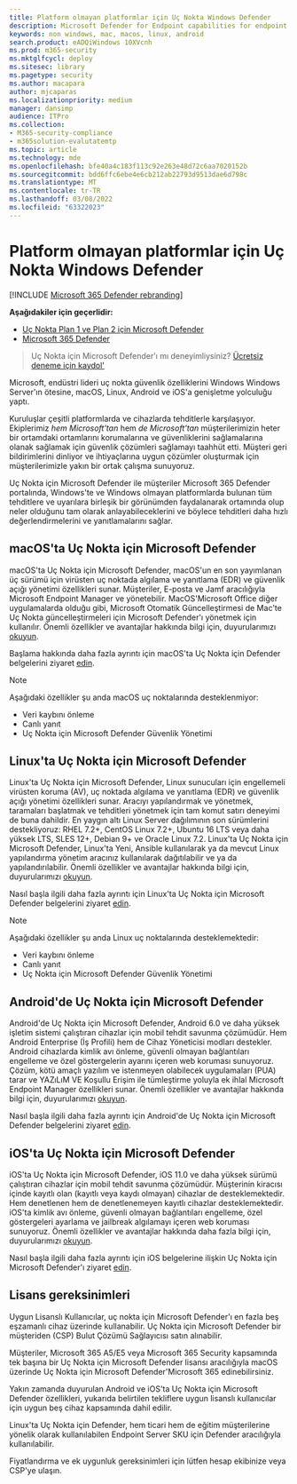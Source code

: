```yaml
---
title: Platform olmayan platformlar için Uç Nokta Windows Defender
description: Microsoft Defender for Endpoint capabilities for endpoint capabiliti for non-Windows.
keywords: non windows, mac, macos, linux, android
search.product: eADQiWindows 10XVcnh
ms.prod: m365-security
ms.mktglfcycl: deploy
ms.sitesec: library
ms.pagetype: security
ms.author: macapara
author: mjcaparas
ms.localizationpriority: medium
manager: dansimp
audience: ITPro
ms.collection:
- M365-security-compliance
- m365solution-evalutatemtp
ms.topic: article
ms.technology: mde
ms.openlocfilehash: bfe40a4c183f113c92e263e48d72c6aa7020152b
ms.sourcegitcommit: bdd6ffc6ebe4e6cb212ab22793d9513dae6d798c
ms.translationtype: MT
ms.contentlocale: tr-TR
ms.lasthandoff: 03/08/2022
ms.locfileid: "63322023"
---
```

# <a name="microsoft-defender-for-endpoint-for-non-windows-platforms"></a>Platform olmayan platformlar için Uç Nokta Windows Defender

[!INCLUDE [Microsoft 365 Defender rebranding](../../includes/microsoft-defender.md)]

**Aşağıdakiler için geçerlidir:**
- [Uç Nokta Plan 1 ve Plan 2 için Microsoft Defender](https://go.microsoft.com/fwlink/p/?linkid=2154037)
- [Microsoft 365 Defender](https://go.microsoft.com/fwlink/?linkid=2118804)

> Uç Nokta için Microsoft Defender'ı mı deneyimliysiniz? [Ücretsiz deneme için kaydol'](https://signup.microsoft.com/create-account/signup?products=7f379fee-c4f9-4278-b0a1-e4c8c2fcdf7e&ru=https://aka.ms/MDEp2OpenTrial?ocid=docs-wdatp-exposedapis-abovefoldlink)

Microsoft, endüstri lideri uç nokta güvenlik özelliklerini Windows Windows Server'ın ötesine, macOS, Linux, Android ve iOS'a genişletme yolculuğu yaptı.

Kuruluşlar çeşitli platformlarda ve cihazlarda tehditlerle karşılaşıyor. Ekiplerimiz *hem Microsoft'tan* hem *de Microsoft'tan* müşterilerimizin heter bir ortamdaki ortamlarını korumalarına ve güvenliklerini sağlamalarına olanak sağlamak için güvenlik çözümleri sağlamayı taahhüt etti. Müşteri geri bildirimlerini dinliyor ve ihtiyaçlarına uygun çözümler oluşturmak için müşterilerimizle yakın bir ortak çalışma sunuyoruz.

Uç Nokta için Microsoft Defender ile müşteriler Microsoft 365 Defender portalında, Windows'te ve Windows olmayan platformlarda bulunan tüm tehditlere ve uyarılara birleşik bir görünümden faydalanarak ortamında olup neler olduğunu tam olarak anlayabileceklerini ve böylece tehditleri daha hızlı değerlendirmelerini ve yanıtlamalarını sağlar.

## <a name="microsoft-defender-for-endpoint-on-macos"></a>macOS'ta Uç Nokta için Microsoft Defender

macOS'ta Uç Nokta için Microsoft Defender, macOS'un en son yayımlanan üç sürümü için virüsten uç noktada algılama ve yanıtlama (EDR) ve güvenlik açığı yönetimi özellikleri sunar. Müşteriler, E-posta ve Jamf aracılığıyla Microsoft Endpoint Manager ve yönetebilir. MacOS'Microsoft Office diğer uygulamalarda olduğu gibi, Microsoft Otomatik Güncelleştirmesi de Mac'te Uç Nokta güncelleştirmeleri için Microsoft Defender'ı yönetmek için kullanılır. Önemli özellikler ve avantajlar hakkında bilgi için, duyurularımızı [okuyun](https://techcommunity.microsoft.com/t5/microsoft-defender-atp/bg-p/MicrosoftDefenderATPBlog/label-name/macOS).

Başlama hakkında daha fazla ayrıntı için macOS'ta Uç Nokta için Defender belgelerini ziyaret [edin](microsoft-defender-endpoint-mac.md).

> [!NOTE]
> Aşağıdaki özellikler şu anda macOS uç noktalarında desteklenmiyor:
>
> - Veri kaybını önleme
> - Canlı yanıt
> - Uç Nokta için Microsoft Defender Güvenlik Yönetimi

## <a name="microsoft-defender-for-endpoint-on-linux"></a>Linux'ta Uç Nokta için Microsoft Defender

Linux'ta Uç Nokta için Microsoft Defender, Linux sunucuları için engellemeli virüsten koruma (AV), uç noktada algılama ve yanıtlama (EDR) ve güvenlik açığı yönetimi özellikleri sunar. Aracıyı yapılandırmak ve yönetmek, taramaları başlatmak ve tehditleri yönetmek için tam komut satırı deneyimi de buna dahildir. En yaygın altı Linux Server dağılımının son sürümlerini destekliyoruz: RHEL 7.2+, CentOS Linux 7.2+, Ubuntu 16 LTS veya daha yüksek LTS, SLES 12+, Debian 9+ ve Oracle Linux 7.2. Linux'ta Uç Nokta için Microsoft Defender, Linux'ta Yeni, Ansible kullanılarak ya da mevcut Linux yapılandırma yönetim aracınız kullanılarak dağıtılabilir ve ya da yapılandırılabilir. Önemli özellikler ve avantajlar hakkında bilgi için, duyurularımızı [okuyun](https://techcommunity.microsoft.com/t5/microsoft-defender-atp/bg-p/MicrosoftDefenderATPBlog/label-name/Linux).

Nasıl başla ilgili daha fazla ayrıntı için Linux'ta Uç Nokta için Microsoft Defender belgelerini ziyaret [edin](microsoft-defender-endpoint-linux.md).


> [!NOTE]
> Aşağıdaki özellikler şu anda Linux uç noktalarında desteklemektedir:
>
> - Veri kaybını önleme
> - Canlı yanıt
> - Uç Nokta için Microsoft Defender Güvenlik Yönetimi

## <a name="microsoft-defender-for-endpoint-on-android"></a>Android'de Uç Nokta için Microsoft Defender

Android'de Uç Nokta için Microsoft Defender, Android 6.0 ve daha yüksek işletim sistemi çalıştıran cihazlar için mobil tehdit savunma çözümüdür. Hem Android Enterprise (İş Profili) hem de Cihaz Yöneticisi modları destekler. Android cihazlarda kimlik avı önleme, güvenli olmayan bağlantıları engelleme ve özel göstergelerin ayarını içeren web koruması sunuyoruz. Çözüm, kötü amaçlı yazılım ve istenmeyen olabilecek uygulamaları (PUA) tarar ve YAZıLıM VE Koşullu Erişim ile tümleştirme yoluyla ek ihlal Microsoft Endpoint Manager özellikleri sunar. Önemli özellikler ve avantajlar hakkında bilgi için, duyurularımızı [okuyun](https://techcommunity.microsoft.com/t5/microsoft-defender-atp/bg-p/MicrosoftDefenderATPBlog/label-name/Android).

Nasıl başla ilgili daha fazla ayrıntı için Android'de Uç Nokta için Microsoft Defender belgelerini ziyaret [edin](microsoft-defender-endpoint-android.md).

## <a name="microsoft-defender-for-endpoint-on-ios"></a>iOS'ta Uç Nokta için Microsoft Defender

iOS'ta Uç Nokta için Microsoft Defender, iOS 11.0 ve daha yüksek sürümü çalıştıran cihazlar için mobil tehdit savunma çözümüdür. Müşterinin kiracısı içinde kayıtlı olan (kayıtlı veya kaydı olmayan) cihazlar de desteklemektedir. Hem denetlenen hem de denetlenemeyen kayıtlı cihazlar desteklemektedir. iOS'ta kimlik avı önleme, güvenli olmayan bağlantıları engelleme, özel göstergeleri ayarlama ve jailbreak algılamayı içeren web koruması sunuyoruz. Önemli özellikler ve avantajlar hakkında daha fazla bilgi için, duyurularımızı [okuyun](https://techcommunity.microsoft.com/t5/microsoft-defender-for-endpoint/bg-p/MicrosoftDefenderATPBlog/label-name/iOS).

Nasıl başla ilgili daha fazla ayrıntı için iOS belgelerine ilişkin Uç Nokta için Microsoft Defender'ı ziyaret [edin](microsoft-defender-endpoint-ios.md).

## <a name="licensing-requirements"></a>Lisans gereksinimleri

Uygun Lisanslı Kullanıcılar, uç nokta için Microsoft Defender'ı en fazla beş eşzamanlı cihaz üzerinde kullanabilir. Uç Nokta için Microsoft Defender bir müşteriden (CSP) Bulut Çözümü Sağlayıcısı satın alınabilir.

Müşteriler, Microsoft 365 A5/E5 veya Microsoft 365 Security kapsamında tek başına bir Uç Nokta için Microsoft Defender lisansı aracılığıyla macOS üzerinde Uç Nokta için Microsoft Defender'Microsoft 365 edinebilirsiniz.

Yakın zamanda duyurulan Android ve iOS'ta Uç Nokta için Microsoft Defender özellikleri, yukarıda belirtilen tekliflere uygun lisanslı kullanıcılar için uygun beş cihaz kapsamında dahil edilir.

Linux'ta Uç Nokta için Defender, hem ticari hem de eğitim müşterilerine yönelik olarak kullanılabilen Endpoint Server SKU için Defender aracılığıyla kullanılabilir.

Fiyatlandırma ve ek uygunluk gereksinimleri için lütfen hesap ekibinize veya CSP'ye ulaşın.

